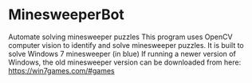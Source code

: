 # MinesweeperBot
Automate solving minesweeper puzzles
This program uses OpenCV computer vision to identify and solve minesweeper puzzles.
It is built to solve Windows 7 minesweeper (in blue)
If running a newer version of Windows, the old minesweeper version can be downloaded from here: https://win7games.com/#games
